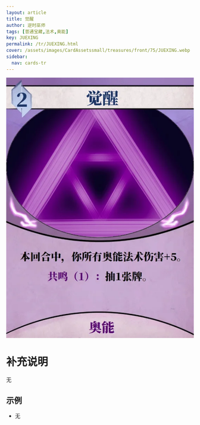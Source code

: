 ```yaml
---
layout: article
title: 觉醒
author: 逆时巫师
tags: [普通宝藏,法术,奥能]
key: JUEXING
permalink: /tr/JUEXING.html
cover: /assets/images/CardAssetssmall/treasures/front/75/JUEXING.webp
sidebar:
  nav: cards-tr
---
```

![](/assets/images/CardAssets/treasures/front/75/JUEXING.webp)

# 补充说明
无


## 示例
* 无
